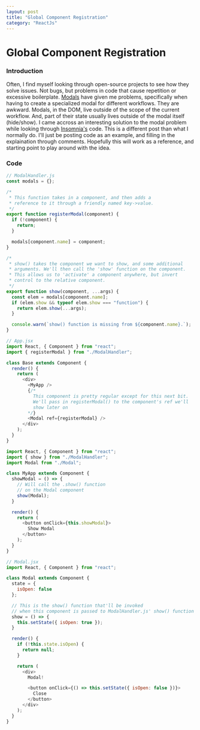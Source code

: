 ```yaml
---
layout: post
title: "Global Component Registration"
category: "ReactJs"
---
```


# Global Component Registration

### Introduction

Often, I find myself looking through open-source projects to see how they solve issues. Not bugs, but problems in code that cause repetition or excessive boilerplate. [Modals](https://ux.stackexchange.com/questions/12045/what-is-a-modal-dialog-window#12046) have given me problems, specifically when having to create a specialized modal for different workflows. They are awkward. Modals, in the DOM, live outside of the scope of the current workflow. And, part of their state usually lives outside of the modal itself (hide/show). I came accross an interesting solution to the modal problem while looking through [Insomnia's](https://github.com/getinsomnia/insomnia) code. This is a different post than what I normally do. I'll just be posting code as an example, and filling in the explaination through comments. Hopefully this will work as a reference, and starting point to play around with the idea.


### Code

```javascript
// ModalHandler.js
const modals = {};

/*
 * This function takes in a component, and then adds a 
 * reference to it through a friendly named key->value.
 */
export function registerModal(component) {
  if (!component) {
    return;
  }

  modals[component.name] = component;
}

/*
 * show() takes the component we want to show, and some additional
 * arguments. We'll then call the 'show' function on the component.
 * This allows us to 'activate' a component anywhere, but invert 
 * control to the relative component.
 */
export function show(component, ...args) {
  const elem = modals[component.name];
  if (elem.show && typeof elem.show === "function") {
    return elem.show(...args);
  }

  console.warn(`show() function is missing from ${component.name}.`);
}
```

```javascript
// App.jsx
import React, { Component } from "react";
import { registerModal } from "./ModalHandler";

class Base extends Component {
  render() {
    return (
      <div>
        <MyApp />
        {/*
          This component is pretty regular except for this next bit.
          We'll pass in registerModal() to the component's ref we'll
          show later on
        */}
        <Modal ref={registerModal} />
      </div>
    );
  }
}
```

```javascript
import React, { Component } from "react";
import { show } from "./ModalHandler";
import Modal from "./Modal";

class MyApp extends Component {
  showModal = () => {
    // Will call the .show() function
    // on the Modal component
    show(Modal);
  }

  render() {
    return (
      <button onClick={this.showModal}>
        Show Modal
      </button>
    );
  }
}
```

```javascript
// Modal.jsx
import React, { Component } from "react";

class Modal extends Component {
  state = {
    isOpen: false
  };

  // This is the show() function that'll be invoked
  // when this component is passed to ModalHandler.js' show() function
  show = () => {
    this.setState({ isOpen: true });
  }

  render() {
    if (!this.state.isOpen) {
      return null;
    }

    return (
      <div>
        Modal!

        <button onClick={() => this.setState({ isOpen: false })}>
          Close
        </button>
      </div>
    );
  }
}
```